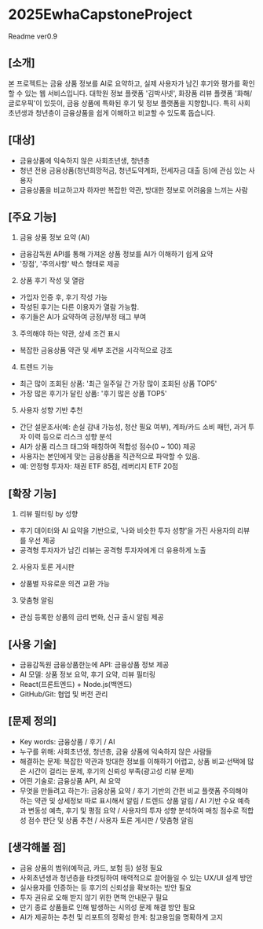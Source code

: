 # 2025EwhaCapstoneProject
Readme ver0.9

## [소개]
본 프로젝트는 금융 상품 정보를 AI로 요약하고, 실제 사용자가 남긴 후기와 평가를 확인할 수 있는 웹 서비스입니다. 대학원 정보 플랫폼 '김박사넷', 화장품 리뷰 플랫폼 '화해/글로우픽'이 있듯이, 금융 상품에 특화된 후기 및 정보 플랫폼을 지향합니다.
특히 사회초년생과 청년층이 금융상품을 쉽게 이해하고 비교할 수 있도록 돕습니다.

## [대상]
- 금융상품에 익숙하지 않은 사회초년생, 청년층
- 청년 전용 금융상품(청년희망적금, 청년도약계좌, 전세자금 대출 등)에 관심 있는 사용자
- 금융상품을 비교하고자 하자만 복잡한 약관, 방대한 정보로 어려움을 느끼는 사람

## [주요 기능]
1. 금융 상품 정보 요약 (AI)
  - 금융감독원 API를 통해 가져온 상품 정보를 AI가 이해하기 쉽게 요약
  - '장점', '주의사항' 박스 형태로 제공
2. 상품 후기 작성 및 열람
  - 가입자 인증 후, 후기 작성 가능
  - 작성된 후기는 다른 이용자가 열람 가능함.
  - 후기들은 AI가 요약하여 긍정/부정 태그 부여
3. 주의해야 하는 약관, 상세 조건 표시
  - 복잡한 금융상품 약관 및 세부 조건을 시각적으로 강조
4. 트렌드 기능
  - 최근 많이 조회된 상품: '최근 일주일 간 가장 많이 조회된 상품 TOP5'
  - 가장 많은 후기가 달린 상품: '후기 많은 상품 TOP5'
5. 사용자 성향 기반 추천
  - 간단 설문조사(예: 손실 감내 가능성, 청산 필요 여부), 계좌/카드 소비 패턴, 과거 투자 이력 등으로 리스크 성향 분석
  - AI가 상품 리스크 태그와 매칭하여 적합성 점수(0 ~ 100) 제공
  - 사용자는 본인에게 맞는 금융상품을 직관적으로 파악할 수 있음.
  - 예: 안정형 투자자: 채권 ETF 85점, 레버리지 ETF 20점

## [확장 기능]
1. 리뷰 필터링 by 성향
  - 후기 데이터와 AI 요약을 기반으로, '나와 비슷한 투자 성향'을 가진 사용자의 리뷰를 우선 제공
  - 공격형 투자자가 남긴 리뷰는 공격형 투자자에게 더 유용하게 노출
2. 사용자 토론 게시판
  - 상품별 자유로운 의견 교환 가능
3. 맞춤형 알림
  - 관심 등록한 상품의 금리 변화, 신규 출시 알림 제공

## [사용 기술]
- 금융감독원 금융상품한눈에 API: 금융상품 정보 제공
- AI 모델: 상품 정보 요약, 후기 요약, 리뷰 필터링
- React(프론트엔드) + Node.js(백엔드)
- GitHub/Git: 협업 및 버전 관리

## [문제 정의]
- Key words: 금융상품 / 후기 / AI
- 누구를 위해: 사회초년생, 청년층, 금융 상품에 익숙하지 않은 사람들
- 해결하는 문제: 복잡한 약관과 방대한 정보를 이해하기 어렵고, 상품 비교·선택에 많은 시간이 걸리는 문제, 후기의 신뢰성 부족(광고성 리뷰 문제)
- 어떤 기술로: 금융상품 API, AI 요약
- 무엇을 만들려고 하는가: 금융상품 요약 / 후기 기반의 간편 비교 플랫폼
  주의해야 하는 약관 및 상세정보 따로 표시해서 알림 / 트렌드 상품 알림 / AI 기반 수요 예측과 변동성 예측, 후기 및 평점 요약 / 사용자의 투자 성향 분석하여 매칭 점수로 적합성 점수 판단 및 상품 추천 / 사용자 토론 게시판 / 맞춤형 알림

## [생각해볼 점]
- 금융 상품의 범위(예적금, 카드, 보험 등) 설정 필요
- 사회초년생과 청년층을 타겟팅하여 매력적으로 끌어들일 수 있는 UX/UI 설계 방안
- 실사용자를 인증하는 등 후기의 신뢰성을 확보하는 방안 필요
- 투자 권유로 오해 받지 않기 위한 면책 안내문구 필요
- 만기 종료 상품들로 인해 발생하는 시의성 문제 해결 방안 필요
- AI가 제공하는 추천 및 리포트의 정확성 한계: 참고용임을 명확하게 고지
